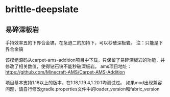 # brittle-deepslate
## 易碎深板岩
 手持效率五的下界合金镐，在急迫二的加持下，可以秒破深板岩。
 注：只能是下界合金镐

该模组源码从carpet-ams-addition项目中下载，只保留了易碎深板岩的功能，并修改了相关数值，使得钻石镐不能秒破深板岩。
ams项目地址：https://github.com/Minecraft-AMS/Carpet-AMS-Addition

项目基本支持1.18以上的版本，在1.18,1.19.4,1.20.1均测试过。
如果mod出现兼容问题，请自行修改gradle.properties文件中的loader_version和fabric_version
